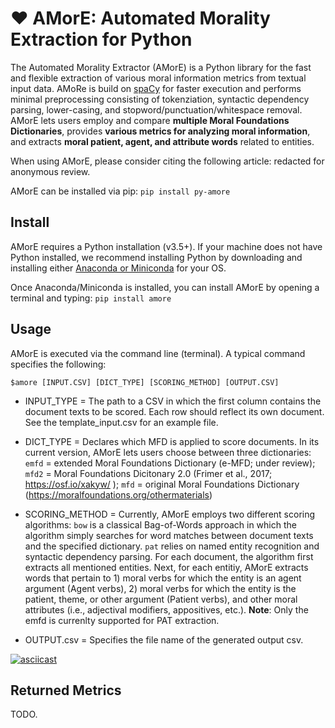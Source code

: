 # ❤ AMorE: Automated Morality Extraction for Python

The Automated Morality Extractor (AMorE) is a Python library for the fast and flexible extraction of various moral information metrics from textual input data. AMoRe is build on [spaCy](https://github.com/explosion/spaCy) for faster execution and performs minimal preprocessing consisting of tokenziation, syntactic dependency parsing, lower-casing, and stopword/punctuation/whitespace removal. AMorE lets users employ and compare **multiple Moral Foundations Dictionaries**, provides **various metrics for analyzing moral information**, and extracts **moral patient, agent, and attribute words** related to entities.
    
When using AMorE, please consider citing the following article: redacted for anonymous review. 

AMorE can be installed via pip: `pip install py-amore`

## Install 
AMorE requires a Python installation (v3.5+). If your machine does not have Python installed, we recommend installing Python by downloading and installing either [Anaconda or Miniconda](https://docs.conda.io/projects/continuumio-conda/en/latest/user-guide/install/index.html) for your OS. 

Once Anaconda/Miniconda is installed, you can install AMorE by opening a terminal and typing: `pip install amore`

## Usage 
AMorE is executed via the command line (terminal). 
A typical command specifies the following: 

`$amore [INPUT.CSV] [DICT_TYPE] [SCORING_METHOD] [OUTPUT.CSV]`

- INPUT_TYPE = The path to a CSV in which the first column contains the document texts to be scored. Each row should reflect its own document. See the template_input.csv for an example file. 

- DICT_TYPE = Declares which MFD is applied to score documents. In its current version, AMorE lets users choose between three dictionaries: `emfd` = extended Moral Foundations Dictionary (e-MFD; under review); `mfd2` = Moral Foundations Dicitonary 2.0 (Frimer et al., 2017; https://osf.io/xakyw/ ); `mfd` = original Moral Foundations Dictionary (https://moralfoundations.org/othermaterials) 

- SCORING_METHOD = Currently, AMorE employs two different scoring algorithms: `bow` is a classical Bag-of-Words approach in which the algorithm simply searches for word matches between document texts and the specified dictionary. `pat` relies on named entity recognition and syntactic dependency parsing. For each document, the algorithm first extracts all mentioned entities. Next, for each entitiy, AMorE extracts words that pertain to 1) moral verbs for which the entity is an agent argument (Agent verbs), 2) moral verbs for which the entity is the patient, theme, or other argument (Patient verbs), and other moral attributes (i.e., adjectival modifiers, appositives, etc.). **Note**: Only the emfd is currenlty supported for PAT extraction.

- OUTPUT.csv = Specifies the file name of the generated output csv. 

[![asciicast](https://asciinema.org/a/HcnMC8fyBqZD3BdTG0fxZNsNh.svg)](https://asciinema.org/a/HcnMC8fyBqZD3BdTG0fxZNsNh?autoplay=1&theme=solarized-dark)

## Returned Metrics
TODO. 
